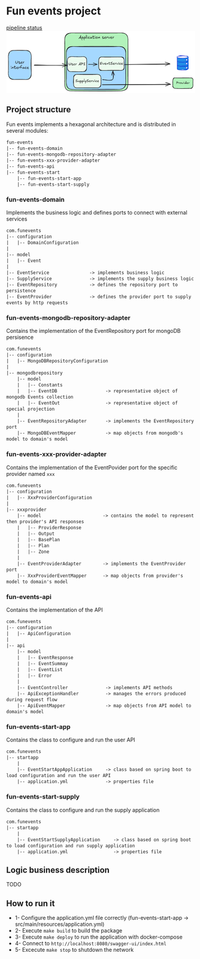 # Fun events project
[pipeline status](https://github.com/mblancoa/java-fun-events/actions)
![Fun events schema](fun-events-diagram.png)

## Project structure
Fun events implements a hexagonal architecture and is distributed in several modules:

```
fun-events
|-- fun-events-domain
|-- fun-events-mongodb-repository-adapter
|-- fun-events-xxx-provider-adapter
|-- fun-events-api
|-- fun-events-start
    |-- fun-events-start-app
    |-- fun-events-start-supply
```
### fun-events-domain
Implements the business logic and defines ports to connect with external services

```
com.funevents
|-- configuration
|   |-- DomainConfiguration
|
|-- model
|   |-- Event
|
|-- EventService               -> implements business logic
|-- SupplyService              -> implements the supply business logic
|-- EventRepository            -> defines the repository port to persistence
|-- EventProvider              -> defines the provider port to supply events by http requests
```
### fun-events-mongodb-repository-adapter
Contains the implementation of the EventRepository port for mongoDB persisence

```
com.funevents
|-- configuration
|   |-- MongoDBRepositoryConfiguration
|
|-- mongodbrepository
    |-- model
    |   |-- Constants
    |   |-- EventDB                  -> representative object of mongodb Events collection
    |   |-- EventOut                 -> representative object of special projection
    |
    |-- EventRepositoryAdapter       -> implements the EventRepository port
    |-- MongoDBEventMapper           -> map objects from mongodb's model to domain's model

```
### fun-events-xxx-provider-adapter
Contains the implementation of the EventPovider port for the specific provider named `xxx`

```
com.funevents
|-- configuration
|   |-- XxxProviderConfiguration
|
|-- xxxprovider
    |-- model                       -> contains the model to represent then provider's API responses
    |   |-- ProviderResponse
    |   |-- Output
    |   |-- BasePlan
    |   |-- Plan
    |   |-- Zone
    |
    |-- EventProviderAdapter        -> implements the EventProvider port
    |-- XxxProviderEventMapper      -> map objects from provider's model to domain's model

```
### fun-events-api
Contains the implementation of the API 

```
com.funevents
|-- configuration
|   |-- ApiConfiguration
|
|-- api
    |-- model
    |   |-- EventResponse
    |   |-- EventSummay                  
    |   |-- EventList                 
    |   |-- Error                 
    |
    |-- EventController              -> implements API methods
    |-- ApiExceptionHandler          -> manages the errors produced during request flow
    |-- ApiEventMapper               -> map objects from API model to domain's model
```
### fun-events-start-app
Contains the class to configure and run the user API

```
com.funevents
|-- startapp
    |
    |-- EventStartAppApplication     -> class based on spring boot to load configuration and run the user API
    |-- application.yml              -> properties file          

```
### fun-events-start-supply
Contains the class to configure and run the supply application

```
com.funevents
|-- startapp
    |
    |-- EventStartSupplyApplication     -> class based on spring boot to load configuration and run supply application
    |-- application.yml                 -> properties file          

```
## Logic business description
TODO

## How to run it
- 1- Configure the application.yml file correctly (fun-events-start-app -> src/main/resources/application.yml)
- 2- Execute `make build` to build the package
- 3- Execute `make deploy` to run the application with docker-compose
- 4- Connect to `http://localhost:8080/swagger-ui/index.html`
- 5- Excecute `make stop` to shutdown the network

